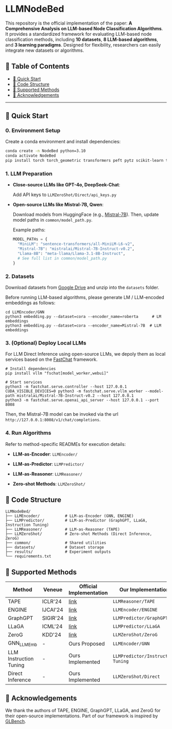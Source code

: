 # LLMNodeBed

This repository is the official implementation of the paper: **A Comprehensive Analysis on LLM-based Node Classification Algorithms**. It provides a standardized framework for evaluating LLM-based node classification methods, including **10 datasets**, **8 LLM-based algorithms**, and **3 learning paradigms**. Designed for flexibility, researchers can easily integrate new datasets or algorithms.


## 📝 Table of Contents
- [🚀 Quick Start](#-quick-start)
- [📖 Code Structure](#-code-structure)
- [🔧 Supported Methods](#-supported-methods)
- [🙏 Acknowledgements](#-acknowledgements)

---


## 🚀 Quick Start 

### 0. Environment Setup
Create a conda environment and install dependencies:
```bash
conda create -n NodeBed python=3.10
conda activate NodeBed
pip install torch torch_geometric transformers peft pytz scikit-learn torch_scatter torch_sparse
``` 


### 1. LLM Preparation 

* **Close-source LLMs like GPT-4o, DeepSeek-Chat**: 

  Add API keys to `LLMZeroShot/Direct/api_keys.py`

* **Open-source LLMs like Mistral-7B, Qwen**:

  Download models from HuggingFace (e.g., [Mistral-7B](https://huggingface.co/mistralai/Mistral-7B-Instruct-v0.2)). Then, update model paths in `common/model_path.py`.

  Example paths: 
  ```python 
  MODEL_PATHs = {
    "MiniLM": "sentence-transformers/all-MiniLM-L6-v2",
    "Mistral-7B": "mistralai/Mistral-7B-Instruct-v0.2",
    "Llama-8B": "meta-llama/Llama-3.1-8B-Instruct",
    # See full list in common/model_path.py
  }
  ```


### 2. Datasets 

Download datasets from [Google Drive](https://drive.google.com/file/d/14GmRVwhP1pUD_OIhoJU3oATZWTnklhPG/view) and unzip into the `datasets` folder.

Before running LLM-based algorithms, please generate LM / LLM-encoded embeddings as follows: 
```shell 
cd LLMEncoder/GNN
python3 embedding.py --dataset=cora --encoder_name=roberta      # LM embeddings
python3 embedding.py --dataset=cora --encoder_name=Mistral-7B  # LLM embeddings
```


### 3. (Optional) Deploy Local LLMs

For LLM Direct Inference using open-source LLMs, we depoly them as local services based on the [FastChat](https://github.com/lm-sys/FastChat) framework.

```shell 
# Install dependencies
pip install vllm "fschat[model_worker,webui]"

# Start services
python3 -m fastchat.serve.controller --host 127.0.0.1
CUDA_VISIBLE_DEVICES=0 python3 -m fastchat.serve.vllm_worker --model-path mistralai/Mistral-7B-Instruct-v0.2 --host 127.0.0.1
python3 -m fastchat.serve.openai_api_server --host 127.0.0.1 --port 8008
```

Then, the Mistral-7B model can be invoked via the url `http://127.0.0.1:8008/v1/chat/completions`. 



### 4. Run Algorithms


Refer to method-specific READMEs for execution details:

* **LLM-as-Encoder**: `LLMEncoder/`

* **LLM-as-Predictor**: `LLMPredictor/`

* **LLM-as-Reasoner**: `LLMReasoner/`

* **Zero-shot Methods**: `LLMZeroShot/`



## 📖 Code Structure 

```
LLMNodeBed/
├── LLMEncoder/           # LLM-as-Encoder (GNN, ENGINE)
├── LLMPredictor/         # LLM-as-Predictor (GraphGPT, LLaGA, Instruction Tuning)
├── LLMReasoner/          # LLM-as-Reasoner (TAPE)
├── LLMZeroShot/          # Zero-shot Methods (Direct Inference, ZeroG)
├── common/               # Shared utilities
├── datasets/             # Dataset storage
├── results/              # Experiment outputs
└── requirements.txt
```


## 🔧 Supported Methods 


| Method                       | Veneue   | Official Implementation                    | Our Implementation                |
| ---------------------------- | -------- | ------------------------------------------ | --------------------------------- |
| TAPE                         | ICLR'24  | [link](https://github.com/XiaoxinHe/TAPE)  | `LLMReasoner/TAPE`                |
| ENGINE                       | IJCAI'24 | [link](https://github.com/ZhuYun97/ENGINE) | `LLMEncoder/ENGINE`               |
| GraphGPT                     | SIGIR'24 | [link](https://github.com/HKUDS/GraphGPT)  | `LLMPredictor/GraphGPT`           |
| LLaGA                        | ICML'24  | [link](https://github.com/VITA-Group/LLaGA)| `LLMPredictor/LLaGA`              |
| ZeroG                        | KDD'24   | [link](https://github.com/NineAbyss/ZeroG) | `LLMZeroShot/ZeroG`               |
| $\text{GNN}_{\text{LLMEmb}}$ | -        | Ours Proposed                              | `LLMEncoder/GNN`                  |
| LLM Instruction Tuning       | -        | Ours Implemented                           | `LLMPredictor/Instruction Tuning` |
| Direct Inference             | -        | Ours Implemented                           | `LLMZeroShot/Direct`              |

## 🙏 Acknowledgements

We thank the authors of TAPE, ENGINE, GraphGPT, LLaGA, and ZeroG for their open-source implementations. Part of our framework is inspired by [GLBench](https://github.com/NineAbyss/GLBench).
